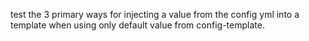 test the 3 primary ways for injecting a value from the config yml into a template
when using only default value from config-template.